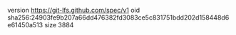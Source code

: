 version https://git-lfs.github.com/spec/v1
oid sha256:24903fe9b207a66dd476382fd3083ce5c831751bdd202d158448d6e61450a513
size 3884
